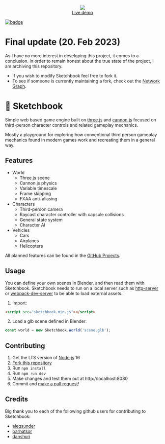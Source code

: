<p align="center">
	<a href="https://jblaha.art/sketchbook/latest"><img src="./src/img/thumbnail.png"></a>
	<br>
	<a href="https://jblaha.art/sketchbook/latest">Live demo</a>
	<br>
</p>

[![badge](https://img.shields.io/npm/v/sketchbook?style=flat-square)](https://www.npmjs.com/package/sketchbook)

# Final update (20. Feb 2023)

As I have no more interest in developing this project, it comes to a conclusion. In order to remain honest about the true state of the project, I am archiving this repository.

- If you wish to modify Sketchbook feel free to fork it.
- To see if someone is currently maintaining a fork, check out the [Network Graph](https://github.com/swift502/Sketchbook/network).

# 📒 Sketchbook

Simple web based game engine built on [three.js](https://github.com/mrdoob/three.js) and [cannon.js](https://github.com/schteppe/cannon.js) focused on third-person character controls and related gameplay mechanics.

Mostly a playground for exploring how conventional third person gameplay mechanics found in modern games work and recreating them in a general way.

## Features

* World
	* Three.js scene
	* Cannon.js physics
	* Variable timescale
	* Frame skipping
	* FXAA anti-aliasing
* Characters
	* Third-person camera
	* Raycast character controller with capsule collisions
	* General state system
	* Character AI
* Vehicles
	* Cars
	* Airplanes
	* Helicopters

All planned features can be found in the [GitHub Projects](https://github.com/swift502/Sketchbook/projects).

## Usage

You can define your own scenes in Blender, and then read them with Sketchbook. Sketchbook needs to run on a local server such as [http-server](https://www.npmjs.com/package/http-server) or [webpack-dev-server](https://github.com/webpack/webpack-dev-server) to be able to load external assets.

<!-- #### Script tag -->

1. Import:

```html
<script src="sketchbook.min.js"></script>
```

2. Load a glb scene defined in Blender:

```javascript
const world = new Sketchbook.World('scene.glb');
```

<!--

#### NPM

1. Install:

```
npm i sketchbook
```

2. Import:

```javascript
import { World } from 'sketchbook';
```

3. Load a glb scene defined in Blender:

```javascript
const world = new World('scene.glb');
```

-->

## Contributing

1. Get the LTS version of [Node.js](https://nodejs.org/en/) 16
2. [Fork this repository](https://help.github.com/en/github/getting-started-with-github/fork-a-repo)
3. Run `npm install`
4. Run `npm run dev`
5. Make changes and test them out at http://localhost:8080
6. Commit and [make a pull request](https://help.github.com/en/github/collaborating-with-issues-and-pull-requests/creating-a-pull-request-from-a-fork)!

## Credits

Big thank you to each of the following github users for contributing to Sketchbook:

- [aleqsunder](https://github.com/aleqsunder)
- [barhatsor](https://github.com/barhatsor)
- [danshuri](https://github.com/danshuri)
